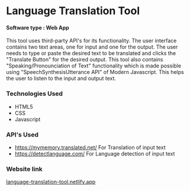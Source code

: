 <h1>Language Translation Tool</h1>
<h4>Software type : Web App</h4>
<p>This tool uses third-party API's for its functionality. The user interface contains two text areas, one for input and one for the output. The user needs to type or paste the desired text to be translated and clicks the "Translate Button" for the desired output. This tool also contains "Speaking/Pronounciation of Text" functionality which is made possible using "SpeechSynthesisUtterance API" of Modern Javascript. This helps the user to listen to the input and output text.</p>
<h3>Technologies Used</h3>
<ul>
  <li>HTML5</li>
  <li>CSS</li>
  <li>Javascript</li>
</ul>
<h3>API's Used</h3>
<ul>
  <li><a href="https://mymemory.translated.net/">https://mymemory.translated.net/</a> For Translation of input text</li>
  <li><a href="https://detectlanguage.com/">https://detectlanguage.com/</a> For Language detection of input text</li>
</ul>
<h3>Website link</h3>
<a href="language-translation-tool.netlify.app">language-translation-tool.netlify.app</a>

